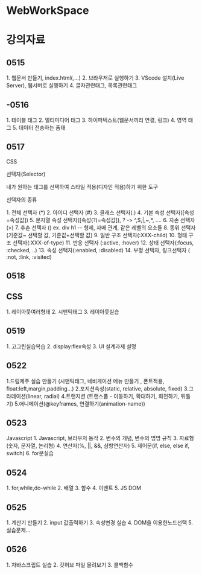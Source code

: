 # WebWorkSpace
<h1>강의자료</h1>

<h2>0515</h2>
1. 웹문서 만들기, index.html(<html>,...)
2. 브라우저로 실행하기
3. VScode 설치(Live Server), 웹서버로 실행하기
4. 글자관련태그, 목록관련태그

<h2>-0516</h2>
1. 테이블 태그
2. 멀티미디어 태그
3. 하이퍼텍스트(웹문서끼리 연결, 링크)
4. 영역 태그
5. 데이터 전송하는 폼태

<h2>0517</h2>
<p>CSS</p>
<p>선택자(Selector)</p>
<p>내가 원하는 태그를 선택하여 스타일 적용(디자인 적용)하기 위한 도구</p>

<p>선택자의 종류</p>
1. 전체 선택자 (*)
2. 아이디 선택자 (#)
3. 클래스 선택자(.)
4. 기본 속성 선택자([속성=속성값])
5. 문자열 속성 선택자([속성(?)=속성값]), ? -> ^,$,|,~,*, ....
6. 자손 선택자 (>)
7. 후손 선택자 () ex. div h1
-- 형제, 자매 관계, 같은 레벨의 요소들
8. 동위 선택자 (기준값~ 선택할 값, 기준값+선택할 값)
9. 일반 구조 선택자(:XXX-child)
10. 형태 구조 선택자(:XXX-of-type)
11. 반응 선택자 (:active, :hover)
12. 상태 선택자(:focus, :checked, ..)
13. 속성 선택자(:enabled, :disabled)
14. 부정 선택자, 링크선택자 ( :not, :link, :visited)

<h2>0518</h2>
<h2>CSS</h2>
1. 레이아웃여러형태
2. 시맨틱태그
3. 레이아웃실습

<h2>0519</h2>
1. 고그린실습복습
2. display:flex속성
3. UI 설계과제 설명

<h2>0522</h2>
1.드림제주 실습 만들기 (시맨틱태그, 네비게이션 메뉴 만들기 , 폰트적용, float:left,margin,padding...)
2.포지션속성(static, relative, absolute, fixed)
3.그라데이션(linear, radial)
4.트랜지션 (트랜스폼 - 이동하기, 확대하기, 회전하기, 뒤틀기)
5.애니메이션(@keyframes, 연결하기(animation-name))

<h2>0523</h2>
Javascript
1. Javascript, 브라우저 동작
2. 변수의 개념, 변수의 명명 규칙
3. 자료형(숫자, 문자열, 논리형)
4. 연산자(%, ||, &&, 삼항연산자)
5. 제어문(if, else, else if, switch)
6. for문실습

<h2>0524</h2> 
1. for,while,do-while
2. 배열
3. 함수
4. 이벤트
5. JS DOM

<h2>0525</h2>
1. 계산기 만들기
2. input 값출력하기
3. 속성변경 실습
4. DOM을 이용한노드선택
5. 실습문제...

<h2>0526</h2>
1. 자바스크립트 실습
2. 깃허브 파일 올려보기
3. 콜백함수
